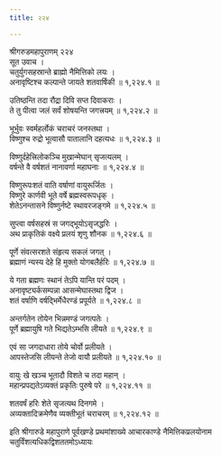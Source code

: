 ```yaml
---
title: २२४

---
```

श्रीगरुडमहापुराणम् २२४  
सूत उवाच ।  
चतुर्युगसहस्रान्ते ब्राह्मो नैमित्तिको लयः ।  
अनावृष्टिश्च कल्पान्ते जायते शतवार्षिकी ॥ १,२२४.१ ॥  
  
उतिष्ठन्ति तदा रौद्रा दिवि सप्त दिवाकराः ।  
ते तु पीत्वा जलं सर्वं शोषयन्ति जगत्त्रयम् ॥ १,२२४.२ ॥  
  
भूर्भुवः स्वर्महर्लोकं चराचरं जनस्तथा ।  
विष्णुश्च रुद्रो भूत्वासौ पातालानि दहत्यधः ॥ १,२२४.३ ॥  
  
विष्णुर्दहेत्त्रिलोकञ्चि मुखान्मेघान् सृजत्यलम् ।  
वर्षन्ते वै वर्षशतं नानावर्णा महाघनाः ॥ १,२२४.४ ॥  
  
विष्णुरूपःशतं वाति वर्षाणां वायुरूर्जितः ।  
विष्णुरे कार्णवी भूते वर्षे ब्रह्मस्वरूपधृक् ।  
शेतेऽनन्तासने विष्णुर्नष्टे स्थावरजङ्गमे ॥ १,२२४.५ ॥  
  
सुप्त्वा वर्षसहस्रं स जगद्भूयोऽसृजद्धरिः ।  
अथ प्राकृतिकं वक्ष्ये प्रलयं शृणु शौनक ॥ १,२२४.६ ॥  
  
पूर्णे संवत्सरशते संहृत्य सकलं जगत् ।  
ब्रह्माणं न्यस्य देहे हि मुक्तो योगबलैर्हरिः ॥ १,२२४.७ ॥  
  
ये गता ब्रह्मणः स्थानं तेऽपि यान्ति परं पदम् ।  
अनावृष्ट्यर्कसम्पन्ना आसन्मेघास्तथा द्विज ।  
शतं वर्षाणि वर्षद्भिर्मेधैरण्डं प्रपूर्यते ॥ १,२२४.८ ॥  
  
अन्तर्गतेन तोयेन भिन्नमण्डं जगत्पतेः ।  
पूर्णे ब्रह्मायुषि गते भिद्यतेऽम्भसि लीयते ॥ १,२२४.९ ॥  
  
एवं सा जगदाधारा तोये चोर्वो प्रलीयते ।  
आपस्तेजसि लीयन्ते तेजो वायौ प्रलीयते ॥ १,२२४.१० ॥  
  
वायुः खे खञ्च भूतादौ विशते च तदा महान् ।  
महान्प्रपद्यतेऽव्यक्तं प्रकृतिः पुरुषे परे ॥ १,२२४.११ ॥  
  
शतवर्षं हरिः शेते सृजत्यथ दिनगमे ।  
अव्यक्तादिक्रमेणैव व्यक्तीभूतं चराचरम् ॥ १,२२४.१२ ॥  
  
इति श्रीगारुडे महापुराणे पूर्वखण्डे प्रथमांशाख्ये आचारकाण्डे नैमित्तिकप्रलयोनाम चतुर्विंशत्यधिकद्विशततमोऽध्यायः